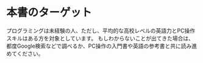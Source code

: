 # 本書のターゲット
プログラミングは未経験の人、ただし、平均的な高校レベルの英語力とPC操作スキルはある方を対象としています。
もしわからないことが出てきた場合は、都度Google検索などで調べるか、PC操作の入門書や英語の参考書と共に読み進めてください。

